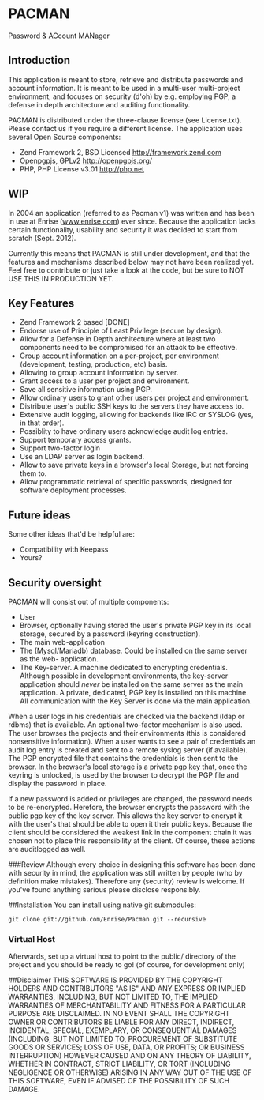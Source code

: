 # PACMAN

Password & ACcount MANager

## Introduction
This application is meant to store, retrieve and distribute passwords and account
information. It is meant to be used in a multi-user multi-project environment, 
and focuses on security (d'oh) by e.g. employing PGP, a defense in depth
architecture and auditing functionality.

PACMAN is distributed under the three-clause license (see License.txt).
Please contact us if you require a different license. The application uses
several Open Source components:
* Zend Framework 2, BSD Licensed   http://framework.zend.com
* Openpgpjs, GPLv2                 http://openpgpjs.org/
* PHP, PHP License v3.01           http://php.net

## WIP
In 2004 an application (referred to as Pacman v1) was written and has been in
use at Enrise (www.enrise.com) ever since. Because the application lacks certain
functionality, usability and security it was decided to start from scratch
(Sept. 2012).

Currently this means that PACMAN is still under development, and that the features
and mechanisms described below may not have been realized yet. Feel free to contribute
or just take a look at the code, but be sure to NOT USE THIS IN PRODUCTION YET.

## Key Features
* Zend Framework 2 based [DONE]
* Endorse use of Principle of Least Privilege (secure by design).
* Allow for a Defense in Depth architecture where at least two components need
to be compromised for an attack to be effective.
* Group account information on a per-project, per environment
(development, testing, production, etc) basis.
* Allowing to group account information by server.
* Grant access to a user per project and environment.
* Save all sensitive information using PGP.
* Allow ordinary users to grant other users per project and environment.
* Distribute user's public SSH keys to the servers they have access to.
* Extensive audit logging, allowing for backends like IRC or SYSLOG
(yes, in that order).
* Possiblity to have ordinary users acknowledge audit log entries.
* Support temporary access grants.
* Support two-factor login
* Use an LDAP server as login backend.
* Allow to save private keys in a browser's local Storage, but not forcing
them to.
* Allow programmatic retrieval of specific passwords, designed for
software deployment processes.

## Future ideas
Some other ideas that'd be helpful are:
* Compatibility with Keepass
* Yours?


## Security oversight
PACMAN will consist out of multiple components:
* User
* Browser, optionally having stored the user's private PGP key in its local storage,
secured by a password (keyring construction).
* The main web-application
* The (Mysql/Mariadb) database. Could be installed on the same server as the web-
application.  
* The Key-server. A machine dedicated to encrypting credentials. Although possible
in development environments, the key-server application should _never_ be installed
on the same server as the main application. A private, dedicated, PGP key is
installed on this machine. All communication with the Key Server is done via the
main application.

When a user logs in his credentials are checked via the backend (ldap or rdbms)
that is available. An optional two-factor mechanism is also used. The user browses
the projects and their environments (this is considered nonsensitive information).
When a user wants to see a pair of credentials an audit log entry is created and sent
to a remote syslog server (if available). The PGP encrypted file that contains the
credentials is then sent to the browser. In the browser's local storage is a private
pgp key that, once the keyring is unlocked, is used by the browser to decrypt the
PGP file and display the password in place.

If a new password is added or privileges are changed, the password needs to be
re-encrypted. Herefore, the browser encrypts the password with the public pgp
key of the key server. This allows the key server to encrypt it with the user's
that should be able to open it their public keys. Because the client should be
considered the weakest link in the component chain it was chosen not to place
this responsibility at the client. Of course, these actions are auditlogged as well.


###Review
Although every choice in designing this software has been done with security
in mind, the application was still written by people (who by definition make
mistakes). Therefore any (security) review is welcome. If you've found anything
serious please disclose responsibly.


##Installation
You can install using native git submodules:

    git clone git://github.com/Enrise/Pacman.git --recursive

### Virtual Host

Afterwards, set up a virtual host to point to the public/ directory of the
project and you should be ready to go! (of course, for development only)

##Disclaimer
THIS SOFTWARE IS PROVIDED BY THE COPYRIGHT HOLDERS AND CONTRIBUTORS "AS IS" AND
ANY EXPRESS OR IMPLIED WARRANTIES, INCLUDING, BUT NOT LIMITED TO, THE IMPLIED
WARRANTIES OF MERCHANTABILITY AND FITNESS FOR A PARTICULAR PURPOSE ARE
DISCLAIMED. IN NO EVENT SHALL THE COPYRIGHT OWNER OR CONTRIBUTORS BE LIABLE FOR
ANY DIRECT, INDIRECT, INCIDENTAL, SPECIAL, EXEMPLARY, OR CONSEQUENTIAL DAMAGES
(INCLUDING, BUT NOT LIMITED TO, PROCUREMENT OF SUBSTITUTE GOODS OR SERVICES;
LOSS OF USE, DATA, OR PROFITS; OR BUSINESS INTERRUPTION) HOWEVER CAUSED AND ON
ANY THEORY OF LIABILITY, WHETHER IN CONTRACT, STRICT LIABILITY, OR TORT
(INCLUDING NEGLIGENCE OR OTHERWISE) ARISING IN ANY WAY OUT OF THE USE OF THIS
SOFTWARE, EVEN IF ADVISED OF THE POSSIBILITY OF SUCH DAMAGE.
